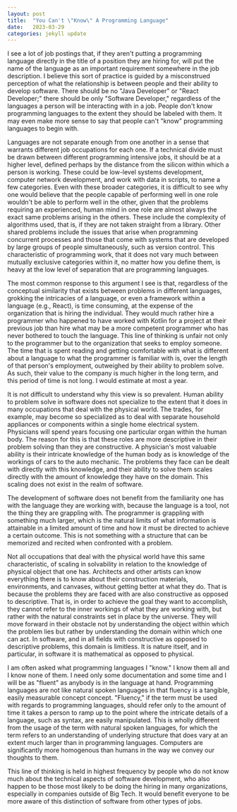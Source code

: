 ```yaml
---
layout: post
title:  "You Can't \"Know\" A Programming Language"
date:   2023-03-29
categories: jekyll update
---
```


I see a lot of job postings that, if they aren't putting a programming language directly in the
title of a position they are hiring for, will put the name of the language as an important
requirement somewhere in the job description. I believe this sort of practice is guided by a
misconstrued perception of what the relationship is between people and their ability to develop
software. There should be no "Java Developer" or "React Developer;" there should be only "Software
Developer," regardless of the languages a person will be interacting with in a job. People don't
know programming languages to the extent they should be labeled with them. It may even make more
sense to say that people can't "know" programming languages to begin with.

Languages are not separate enough from one another in a sense that warrants different job
occupations for each one. If a technical divide must be drawn between different programming
intensive jobs, it should be at a higher level, defined perhaps by the distance from the silicon
within which a person is working. These could be low-level systems development, computer network
development, and work with data in scripts, to name a few categories. Even with these broader
categories, it is difficult to see why one would believe that the people capable of performing well
in one role wouldn't be able to perform well in the other, given that the problems requiring an
experienced, human mind in one role are almost always the exact same problems arising in the others.
These include the complexity of algorithms used, that is, if they are not taken straight from a
library. Other shared problems include the issues that arise when programming concurrent processes
and those that come with systems that are developed by large groups of people simultaneously, such
as version control. This characteristic of programming work, that it does not vary much between
mutually exclusive categories within it, no matter how you define them, is heavy at the low level of
separation that are programming languages.

The most common response to this argument I see is that, regardless of the conceptual similarity
that exists between problems in different languages, grokking the intricacies of a language, or even
a framework within a language (e.g., React), is time consuming, at the expense of the organization
that is hiring the individual. They would much rather hire a programmer who happened to have worked
with Kotlin for a project at their previous job than hire what may be a more competent programmer
who has never bothered to touch the language. This line of thinking is unfair not only to the
programmer but to the organization that seeks to employ someone. The time that is spent reading and
getting comfortable with what is different about a language to what the programmer is familiar with
is, over the length of that person's employment, outweighed by their ability to problem solve. As
such, their value to the company is much higher in the long term, and this period of time is not
long. I would estimate at most a year.

It is not difficult to understand why this view is so prevalent. Human ability to problem solve in
software does not specialize to the extent that it does in many occupations that deal with the
physical world. The trades, for example, may become so specialized as to deal with separate
household appliances or components within a single home electrical system. Physicians will spend
years focusing one particular organ within the human body. The reason for this is that these roles
are more descriptive in their problem solving than they are constructive. A physician's most
valuable ability is their intricate knowledge of the human body as is knowledge of the workings of
cars to the auto mechanic. The problems they face can be dealt with directly with this knowledge,
and their ability to solve them scales directly with the amount of knowledge they have on the
domain. This scaling does not exist in the realm of software.

The development of software does not benefit from the familiarity one has with the language they are
working with, because the language is a tool, not the thing they are grappling with. The programmer
is grappling with something much larger, which is the natural limits of what information is
attainable in a limited amount of time and how it must be directed to achieve a certain outcome.
This is not something with a structure that can be memorized and recited when confronted with a
problem.

Not all occupations that deal with the physical world have this same characteristic, of scaling in
solvability in relation to the knowledge of physical object that one has. Architects and other
artists can know everything there is to know about their construction materials, environments, and
canvases, without getting better at what they do. That is because the problems they are faced with
are also constructive as opposed to descriptive. That is, in order to achieve the goal they want to
accomplish, they cannot refer to the inner workings of what they are working with, but rather with
the natural constraints set in place by the universe. They will move forward in their obstacle not
by understanding the object within which the problem lies but rather by understanding the domain
within which one can act. In software, and in all fields with constructive as opposed to descriptive
problems, this domain is limitless. It is nature itself, and in particular, in software it is
mathematical as opposed to physical.

I am often asked what programming languages I "know." I know them all and I know none of them. I
need only some documentation and some time and I will be as "fluent" as anybody is in the language
at hand. Programming languages are not like natural spoken languages in that fluency is a tangible,
easily measurable concept concept. "Fluency," if the term must be used with regards to programming
languages, should refer only to the amount of time it takes a person to ramp up to the point where
the intricate details of a language, such as syntax, are easily manipulated. This is wholly
different from the usage of the term with natural spoken languages, for which the term refers to an
understanding of underlying structure that does vary at an extent much larger than in programming
languages. Computers are significantly more homogenous than humans in the way we convey our thoughts
to them.

This line of thinking is held in highest frequency by people who do not know much about the
technical aspects of software development, who also happen to be those most likely to be doing the
hiring in many organizations, especially in companies outside of Big Tech. It would benefit everyone
to be more aware of this distinction of software from other types of jobs.